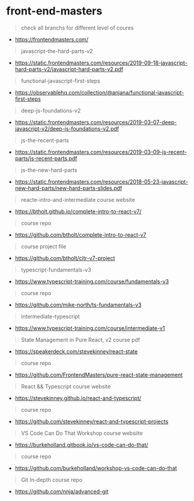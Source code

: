 # front-end-masters

> check all branchs for different level of coures
- https://frontendmasters.com/


> javascript-the-hard-parts-v2
- https://static.frontendmasters.com/resources/2019-09-18-javascript-hard-parts-v2/javascript-hard-parts-v2.pdf


> functional-javascript-first-steps
- https://observablehq.com/collection/@anjana/functional-javascript-first-steps


> deep-js-foundations-v2
- https://static.frontendmasters.com/resources/2019-03-07-deep-javascript-v2/deep-js-foundations-v2.pdf


> js-the-recent-parts
- https://static.frontendmasters.com/resources/2019-03-09-js-recent-parts/js-recent-parts.pdf


> js-the-new-hard-parts
- https://static.frontendmasters.com/resources/2018-05-23-javascript-new-hard-parts/new-hard-parts-slides.pdf


> reacte-intro-and-intermediate
> course website
- https://btholt.github.io/complete-intro-to-react-v7/

> course repo
- https://github.com/btholt/complete-intro-to-react-v7

> course project file
- https://github.com/btholt/citr-v7-project


> typescript-fundamentals-v3
- https://www.typescript-training.com/course/fundamentals-v3

> course repo
- https://github.com/mike-north/ts-fundamentals-v3


> intermediate-typescript
- https://www.typescript-training.com/course/intermediate-v1



> State Management in Pure React, v2
> course pdf
- https://speakerdeck.com/stevekinney/react-state

> course repo
- https://github.com/FrontendMasters/pure-react-state-management



> React && Typescript
> course website
- https://stevekinney.github.io/react-and-typescript/

> course repo
- https://github.com/stevekinney/react-and-typescript-projects


> VS Code Can Do That Workshop
> course websiite
- https://burkeholland.gitbook.io/vs-code-can-do-that/

> course repo
- https://github.com/burkeholland/workshop-vs-code-can-do-that


> Git In-depth
> course repo
- https://github.com/nnja/advanced-git